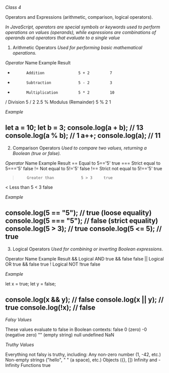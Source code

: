*Class 4*

Operators and Expressions (arithmetic, comparison, logical operators).

*In JavaScript, operators are special symbols or keywords used to perform operations on values (operands), while expressions are combinations of operands and operators that evaluate to a single value*

1. Arithmetic Operators
*Used for performing basic mathematical operations.*

*Operator*	Name	             Example	   Result
+	        Addition	           5 + 2	     7
-	        Subtraction	           5 - 2	     3
*	        Multiplication	       5 * 2         10
/	        Division	           5 / 2	     2.5
%	        Modulus (Remainder)	   5 % 2	     1

*Example*

let a = 10;
let b = 3;
console.log(a + b); // 13
console.log(a % b); // 1
a++; 
console.log(a); // 11 
---------------------------------------------------------------
2. Comparison Operators
*Used to compare two values, returning a Boolean (true or false).*

*Operator*	Name	             Example	Result
==	      Equal to	              5=='5'	true
===	      Strict equal to	      5==='5'	false
!=	      Not equal to	          5!='5'	false
!==	      Strict not equal to	  5!=='5'	true
>	      Greater than	          5 > 3	    true
<	      Less than	              5 < 3	    false


*Example*

console.log(5 == "5");  // true (loose equality)
console.log(5 === "5"); // false (strict equality)
console.log(5 > 3);     // true
console.log(5 <= 5);    // true
---------------------------------------------------------------


3. Logical Operators
*Used for combining or inverting Boolean expressions*.

Operator	Name	         Example	        Result
&&	        Logical AND	     true && false	    false
||			Logical OR       true && false      true
!	        Logical NOT	     !true	            false 

*Example*

let x = true;
let y = false;

console.log(x && y); // false
console.log(x || y); // true
console.log(!x);     // false
------------------------------------------------------ 

*Falsy Values*

These values evaluate to false in Boolean contexts:
false
0 (zero)
-0 (negative zero)
"" (empty string)
null
undefined
NaN

*Truthy Values*

Everything not falsy is truthy, including:
Any non-zero number (1, -42, etc.)
Non-empty strings ("hello", " " (a space), etc.)
Objects ({}, [])
Infinity and -Infinity
Functions
true





